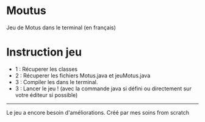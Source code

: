 # Moutus
Jeu de Motus dans le terminal (en français)

# Instruction jeu
- 1 : Récuperer les classes 
- 2 : Récuperer les fichiers Motus.java et jeuMotus.java 
- 3 : Compiler les dans le terminal.
- 3 : Lancer le jeu ! (avec la commande java si défini ou directement sur votre éditeur si possible) 

-------------------------------------------
Le jeu a encore besoin d'améliorations. Créé par mes soins from scratch
